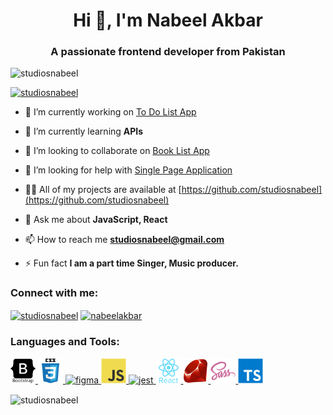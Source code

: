 <h1 align="center">Hi 👋, I'm Nabeel Akbar</h1>
<h3 align="center">A passionate frontend developer from Pakistan</h3>

<p align="left"> <img src="https://komarev.com/ghpvc/?username=studiosnabeel&label=Profile%20views&color=0e75b6&style=flat" alt="studiosnabeel" /> </p>

<p align="left"> <a href="https://github.com/ryo-ma/github-profile-trophy"><img src="https://github-profile-trophy.vercel.app/?username=studiosnabeel" alt="studiosnabeel" /></a> </p>

- 🔭 I’m currently working on [To Do List App](https://github.com/studiosnabeel/todolist)

- 🌱 I’m currently learning **APIs**

- 👯 I’m looking to collaborate on [Book List App](https://github.com/studiosnabeel/codeeasy)

- 🤝 I’m looking for help with [Single Page Application](https://github.com/studiosnabeel/awesomebooks-with-es6)

- 👨‍💻 All of my projects are available at [https://github.com/studiosnabeel](https://github.com/studiosnabeel)

- 💬 Ask me about **JavaScript, React**

- 📫 How to reach me **studiosnabeel@gmail.com**

- ⚡ Fun fact **I am a part time Singer, Music producer.**

<h3 align="left">Connect with me:</h3>
<p align="left">
<a href="https://twitter.com/studiosnabeel" target="blank"><img align="center" src="https://raw.githubusercontent.com/rahuldkjain/github-profile-readme-generator/master/src/images/icons/Social/twitter.svg" alt="studiosnabeel" height="30" width="40" /></a>
<a href="https://linkedin.com/in/nabeelakbar" target="blank"><img align="center" src="https://raw.githubusercontent.com/rahuldkjain/github-profile-readme-generator/master/src/images/icons/Social/linked-in-alt.svg" alt="nabeelakbar" height="30" width="40" /></a>
</p>

<h3 align="left">Languages and Tools:</h3>
<p align="left"> <a href="https://getbootstrap.com" target="_blank" rel="noreferrer"> <img src="https://raw.githubusercontent.com/devicons/devicon/master/icons/bootstrap/bootstrap-plain-wordmark.svg" alt="bootstrap" width="40" height="40"/> </a> <a href="https://www.w3schools.com/css/" target="_blank" rel="noreferrer"> <img src="https://raw.githubusercontent.com/devicons/devicon/master/icons/css3/css3-original-wordmark.svg" alt="css3" width="40" height="40"/> </a> <a href="https://www.figma.com/" target="_blank" rel="noreferrer"> <img src="https://www.vectorlogo.zone/logos/figma/figma-icon.svg" alt="figma" width="40" height="40"/> </a> <a href="https://developer.mozilla.org/en-US/docs/Web/JavaScript" target="_blank" rel="noreferrer"> <img src="https://raw.githubusercontent.com/devicons/devicon/master/icons/javascript/javascript-original.svg" alt="javascript" width="40" height="40"/> </a> <a href="https://jestjs.io" target="_blank" rel="noreferrer"> <img src="https://www.vectorlogo.zone/logos/jestjsio/jestjsio-icon.svg" alt="jest" width="40" height="40"/> </a> <a href="https://reactjs.org/" target="_blank" rel="noreferrer"> <img src="https://raw.githubusercontent.com/devicons/devicon/master/icons/react/react-original-wordmark.svg" alt="react" width="40" height="40"/> </a> <a href="https://www.ruby-lang.org/en/" target="_blank" rel="noreferrer"> <img src="https://raw.githubusercontent.com/devicons/devicon/master/icons/ruby/ruby-original.svg" alt="ruby" width="40" height="40"/> </a> <a href="https://sass-lang.com" target="_blank" rel="noreferrer"> <img src="https://raw.githubusercontent.com/devicons/devicon/master/icons/sass/sass-original.svg" alt="sass" width="40" height="40"/> </a> <a href="https://www.typescriptlang.org/" target="_blank" rel="noreferrer"> <img src="https://raw.githubusercontent.com/devicons/devicon/master/icons/typescript/typescript-original.svg" alt="typescript" width="40" height="40"/> </a> </p>

<p><img align="center" src="https://github-readme-stats.vercel.app/api/top-langs?username=studiosnabeel&show_icons=true&locale=en&layout=compact" alt="studiosnabeel" /></p>

